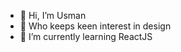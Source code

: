 - 👋 Hi, I’m Usman
- 👀 Who keeps keen interest in design
- 🌱 I’m currently learning ReactJS
<!-- - 💞️ I’m looking to collaborate on .. -->
<!-- - 📫 How to reach me ... -->

<!---
NobleUsman/NobleUsman is a ✨ special ✨ repository because its `README.md` (this file) appears on your GitHub profile.
You can click the Preview link to take a look at your changes.
--->

